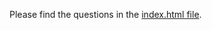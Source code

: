 Please find the questions in the [index.html file](https://github.com/csfaculty/csfaculty.github.io/blob/gh-pages/index.html#L28).
